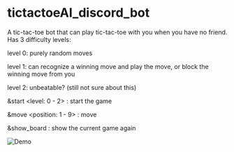 # tictactoeAI_discord_bot
A tic-tac-toe bot that can play tic-tac-toe with you when you have no friend.
Has 3 difficulty levels:
  
  level 0: purely random moves
  
  level 1: can recognize a winning move and play the move, or block the winning move from you
  
  level 2: unbeatable? (still not sure about this)

&start <level: 0 - 2> : start the game

&move <position: 1 - 9> : move 

&show_board : show the current game again

![Demo](https://media0.giphy.com/media/MGnTRBV6ALiII5xSL2/giphy.gif)
